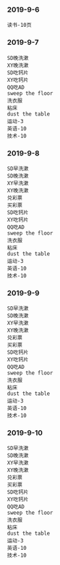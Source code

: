 ### 2019-9-6
```
读书-10页
```



### 2019-9-7
```
SD晚洗漱
XY晚洗漱
SD吃钙片
XY吃钙片
QQ吃AD
sweep the floor
洗衣服
粘床
dust the table
运动-3
英语-10
技术-10
```



### 2019-9-8
```
SD早洗漱
SD晚洗漱
XY早洗漱
XY晚洗漱
兑彩票
买彩票
SD吃钙片
XY吃钙片
QQ吃AD
sweep the floor
洗衣服
粘床
dust the table
运动-3
英语-10
技术-10
```



### 2019-9-9
```
SD早洗漱
SD晚洗漱
XY早洗漱
XY晚洗漱
兑彩票
买彩票
SD吃钙片
XY吃钙片
QQ吃AD
sweep the floor
洗衣服
粘床
dust the table
运动-3
英语-10
技术-10
```


### 2019-9-10
```
SD早洗漱
SD晚洗漱
XY早洗漱
XY晚洗漱
兑彩票
买彩票
SD吃钙片
XY吃钙片
QQ吃AD
sweep the floor
洗衣服
粘床
dust the table
运动-3
英语-10
技术-10
```